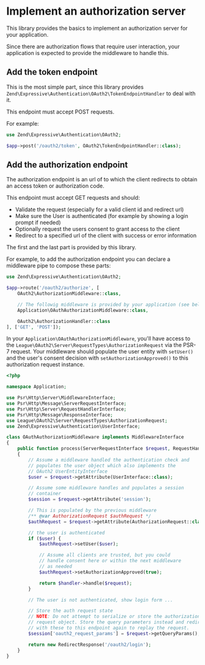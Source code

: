 # Implement an authorization server

This library provides the basics to implement an authorization server
for your application.

Since there are authorization flows that require user interaction,
your application is expected to provide the middleware to handle this.

## Add the token endpoint

This is the most simple part, since this library provides
`Zend\Expressive\Authentication\OAuth2\TokenEndpointHandler` to deal with it.

This endpoint must accept POST requests.

For example:

```php
use Zend\Expressive\Authentication\OAuth2;

$app->post('/oauth2/token', OAuth2\TokenEndpointHandler::class);
```

## Add the authorization endpoint

The authorization endpoint is an url of to which the client redirects
to obtain an access token or authorization code.

This endpoint must accept GET requests and should:

 - Validate the request (especially for a valid client id and redirect url)
 - Make sure the User is authenticated (for example by showing a login
   prompt if needed)
 - Optionally request the users consent to grant access to the client
 - Redirect to a specified url of the client with success or error information

The first and the last part is provided by this library.

For example, to add the authorization endpoint you can declare a middleware pipe
to compose these parts:

```php
use Zend\Expressive\Authentication\OAuth2;

$app->route('/oauth2/authorize', [
    OAuth2\AuthorizationMiddleware::class,

    // The followig middleware is provided by your application (see below)
    Application\OAuthAuthorizationMiddleware::class,

    OAuth2\AuthorizationHandler::class
], ['GET', 'POST']);
```

In your `Application\OAuthAuthorizationMiddleware`, you'll have access
to the `League\OAuth2\Server\RequestTypes\AuthorizationRequest` via the
PSR-7 request. Your middleware should populate the user entity with `setUser()` and the
user's consent decision with `setAuthorizationApproved()` to this authorization
request instance.

```php
<?php

namespace Application;

use Psr\Http\Server\MiddlewareInterface;
use Psr\Http\Message\ServerRequestInterface;
use Psr\Http\Server\RequestHandlerInterface;
use Psr\Http\Message\ResponseInterface;
use League\OAuth2\Server\RequestTypes\AuthorizationRequest;
use Zend\Expressive\Authentication\UserInterface;

class OAuthAuthorizationMiddleware implements MiddlewareInterface
{
    public function process(ServerRequestInterface $request, RequestHandlerInterface $handler): ResponseInterface
    {
        // Assume a middleware handled the authentication check and
        // populates the user object which also implements the
        // OAuth2 UserEntityInterface
        $user = $request->getAttribute(UserInterface::class);

        // Assume some middleware handles and populates a session
        // container
        $session = $request->getAttribute('session');

        // This is populated by the previous middleware
        /** @var AuthorizationRequest $authRequest */
        $authRequest = $request->getAttribute(AuthorizationRequest::class);

        // the user is authenticated
        if ($user) {
            $authRequest->setUser($user);

            // Assume all clients are trusted, but you could
            // handle consent here or within the next middleware
            // as needed
            $authRequest->setAuthorizationApproved(true);

            return $handler->handle($request);
        }

        // The user is not authenticated, show login form ...

        // Store the auth request state
        // NOTE: Do not attempt to serialize or store the authorization
        // request object. Store the query parameters instead and redirect
        // with these to this endpoint again to replay the request.
        $session['oauth2_request_params'] = $request->getQueryParams();

        return new RedirectResponse('/oauth2/login');
    }
}
```
